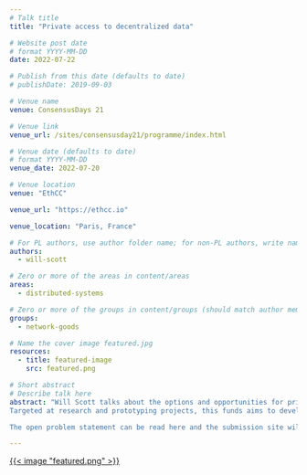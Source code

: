 ```yaml
---
# Talk title
title: "Private access to decentralized data"

# Website post date
# format YYYY-MM-DD
date: 2022-07-22

# Publish from this date (defaults to date)
# publishDate: 2019-09-03

# Venue name
venue: ConsensusDays 21

# Venue link
venue_url: /sites/consensusday21/programme/index.html

# Venue date (defaults to date)
# format YYYY-MM-DD
venue_date: 2022-07-20

# Venue location
venue: "EthCC"

venue_url: "https://ethcc.io"

venue_location: "Paris, France"

# For PL authors, use author folder name; for non-PL authors, write name as in paper within ""
authors:
  - will-scott

# Zero or more of the areas in content/areas
areas:
  - distributed-systems

# Zero or more of the groups in content/groups (should match author membership)
groups:
  - network-goods

# Name the cover image featured.jpg
resources:
  - title: featured-image
    src: featured.png

# Short abstract
# Describe talk here
abstract: "Will Scott talks about the options and opportunities for private access to decentralized data, and announces Protocol Labs private data retrieval fund. 
Targeted at research and prototyping projects, this funds aims to develop additional protocol-compatible primitives allowing users to interact privately with Web3 content.

The open problem statement can be read here and the submission site will be announced shortly."

---
```



[{{< image "featured.png" >}}](https://www.youtube.com/watch?v=QII1xq9J7NY)
